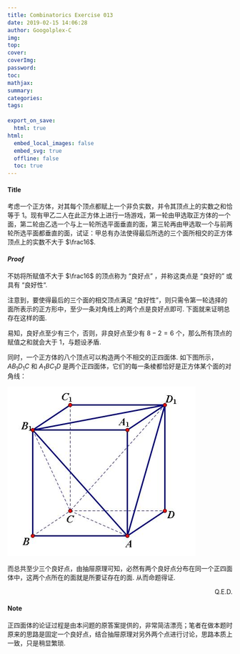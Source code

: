 ```yaml
---
title: Combinatorics Exercise 013
date: 2019-02-15 14:06:28
author: Googolplex-C
img: 
top: 
cover: 
coverImg: 
password: 
toc: 
mathjax: 
summary: 
categories: 
tags:

export_on_save:
  html: true
html:
  embed_local_images: false
  embed_svg: true
  offline: false
  toc: true
---
```


#### Title

考虑一个正方体，对其每个顶点都赋上一个非负实数，并令其顶点上的实数之和恰等于 $1$。现有甲乙二人在此正方体上进行一场游戏，第一轮由甲选取正方体的一个面，第二轮由乙选一个与上一轮所选平面垂直的面，第三轮再由甲选取一个与前两轮所选平面都垂直的面，试证：甲总有办法使得最后所选的三个面所相交的正方体顶点上的实数不大于 $\frac16$.

<!-- more -->

#### *Proof*

不妨将所赋值不大于 $\frac16$ 的顶点称为 “良好点” ，并称这类点是 “良好的” 或具有 “良好性“.

注意到，要使得最后的三个面的相交顶点满足 “良好性”，则只需令第一轮选择的面所表示的正方形中，至少一条对角线上的两个点是良好点即可. 下面就来证明总存在这样的面.

易知，良好点至少有三个，否则，非良好点至少有 $8-2=6$ 个，那么所有顶点的赋值之和就会大于 $1$，与题设矛盾. 

同时，一个正方体的八个顶点可以构造两个不相交的正四面体. 如下图所示，$AB_1D_1C$ 和 $A_1BC_1D$ 是两个正四面体，它们的每一条棱都恰好是正方体某个面的对角线：

![example](example.jpg)

而总共至少三个良好点，由抽屉原理可知，必然有两个良好点分布在同一个正四面体中，这两个点所在的面就是所要证存在的面. 从而命题得证. 

<p align="right">Q.E.D.</p>

#### Note

正四面体的论证过程是由本问题的原答案提供的，非常简洁漂亮；笔者在做本题时原来的思路是固定一个良好点，结合抽屉原理对另外两个点进行讨论，思路本质上一致，只是稍显繁琐. 



